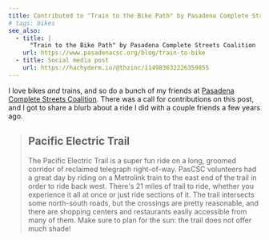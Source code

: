 ```yaml
---
title: Contributed to "Train to the Bike Path" by Pasadena Complete Streets Coalition
# tags: bikes
see_also:
  - title: |
      "Train to the Bike Path" by Pasadena Complete Streets Coalition
    url: https://www.pasadenacsc.org/blog/train-to-bike
  - title: Social media post
    url: https://hachyderm.io/@thzinc/114983632226359855
---
```


I love bikes _and_ trains, and so do a bunch of my friends at [Pasadena Complete Streets Coalition](https://www.pasadenacsc.org). There was a call for contributions on this post, and I got to share a blurb about a ride I did with a couple friends a few years ago.

> ## Pacific Electric Trail
>
> The Pacific Electric Trail is a super fun ride on a long, groomed corridor of reclaimed telegraph right-of-way. PasCSC volunteers had a great day by riding on a Metrolink train to the east end of the trail in order to ride back west. There's 21 miles of trail to ride, whether you experience it all at once or just ride sections of it. The trail intersects some north-south roads, but the crossings are pretty reasonable, and there are shopping centers and restaurants easily accessible from many of them. Make sure to plan for the sun: the trail does not offer much shade!
